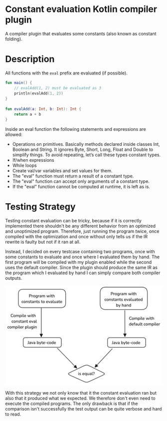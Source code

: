 # Constant evaluation Kotlin compiler plugin

A compiler plugin that evaluates some constants (also known as constant folding).

# Description
All functions with the `eval` prefix are evaluated (if possible).

```Kotlin
fun main() {
    // evalAdd(1, 2) must be evaluated as 3
    println(evalAdd(1, 2))
}

fun evalAdd(a: Int, b: Int): Int {
    return a + b
}
```

Inside an eval function the following statements and expressions are allowed:

- Operations on primitives. Basically methods declared inside classes Int, Boolean and String. It ignores Byte, Short, 
    Long, Float and Double to simplify things. To avoid repeating, let’s call these types constant types.
- If/when expressions
- While loops
- Create val/var variables and set values for them.
- The "eval" function must return a result of a constant type.
- The "eval" function can accept only arguments of a constant type.
- If the "eval" function cannot be computed at runtime, it is left as is.

# Testing Strategy

Testing constant evaluation can be tricky, because if it is correctly implemented there shouldn't be any different 
behavior from an optimized and unoptimized program. Therefore, just running the program twice, once compiled with the 
optimization and once without only tells us if the IR rewrite is faulty but not if it ran at all.

Instead, I decided on every testcase containing two programs, once with some constants to evaluate and once where I
evaluated them by hand. The first program will be compiled with my plugin enabled while the second uses the default 
compiler. Since the plugin should produce the same IR as the program which I evaluated by hand I can simply compare both
compiler outputs.

![Testing Pipeline](testing-pipeline.png)

With this strategy we not only know that it the constant evaluation ran but also that it produced what we expected. We 
therefore don't even need to execute the compiled programs. The only drawback is that if the comparison isn't successfully
the test output can be quite verbose and hard to read.
